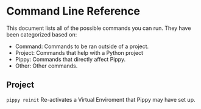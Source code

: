 # Command Line Reference

This document lists all of the possible commands you can run. They have been categorized based on:

- Command: Commands to be ran outside of a project.
- Project: Commands that help with a Python project
- Pippy: Commands that directly affect Pippy.
- Other: Other commands.

## Project

`pippy reinit` Re-activates a Virtual Enviroment that Pippy may have set up.